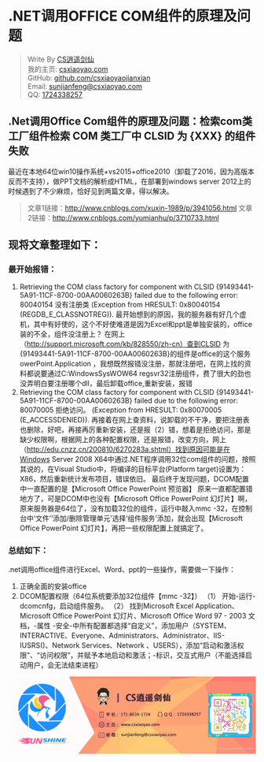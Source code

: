 # .NET调用OFFICE COM组件的原理及问题

> Write By [CS逍遥剑仙](http://home.ustc.edu.cn/~cssjf/)   
> 我的主页: [csxiaoyao.com](https://csxiaoyao.com)   
> GitHub: [github.com/csxiaoyaojianxian](https://github.com/csxiaoyaojianxian)   
> Email: [sunjianfeng@csxiaoyao.com](mailto:sunjianfeng@csxiaoyao.com)  
> QQ: [1724338257](http://wpa.qq.com/msgrd?uin=1724338257&site=qq&menu=yes)

## .Net调用Office Com组件的原理及问题：检索com类工厂组件检索 COM 类工厂中 CLSID 为 {XXX} 的组件失败

最近在本地64位win10操作系统+vs2015+office2010（卸载了2016，因为高版本反而不支持），做PPT文档的解析成HTML，在部署到windows server 2012上的时候遇到了不少麻烦，恰好见到两篇文章，得以解决。
>文章1链接：http://www.cnblogs.com/xuxin-1989/p/3941056.html
文章2链接：http://www.cnblogs.com/yumianhu/p/3710733.html

## 现将文章整理如下：
### 最开始报错：
1. Retrieving the COM class factory for component with CLSID {91493441-5A91-11CF-8700-00AA0060263B} failed due to the following error: 80040154 没有注册类 (Exception from HRESULT: 0x80040154 (REGDB_E_CLASSNOTREG)).
最开始想到的原因，我的服务器有好几个虚机，其中有好使的，这个不好使难道是因为Excel和ppt是单独安装的，office装的不全，组件没注册上？
在网上（http://support.microsoft.com/kb/828550/zh-cn）查到CLSID 为{91493441-5A91-11CF-8700-00AA0060263B}的组件是office的这个服务owerPoint.Application ，我想既然报错没注册，那就注册吧，在网上找的资料都说要通过C:WindowsSysWOW64 regsvr32注册组件，费了很大的劲也没弄明白要注册哪个dll，最后卸载office,重新安装，报错
2. Retrieving the COM class factory for component with CLSID {91493441-5A91-11CF-8700-00AA0060263B} failed due to the following error: 80070005 拒绝访问。 (Exception from HRESULT: 0x80070005 (E_ACCESSDENIED)).
再接着在网上查资料，说卸载的不干净，要把注册表也删除，好吧，再接再厉重新安装，还是报（2）错，想着是拒绝访问，那是缺少权限啊，根据网上的各种配置权限，还是报错，改变方向，网上（http://edu.cnzz.cn/200810/6270283a.shtml）找到原因可能是在Windows Server 2008 X64中通过.NET程序调用32位com组件的问题，按照其说的，在Visual Studio中，将编译的目标平台(Platform target)设置为：X86，然后重新统计发布项目，错误依旧。
最后终于发现问题，DCOM配置中一直配置的是【Microsoft Office PowerPoint 预览器】 原来一直都配置错地方了，可是DCOM中也没有【Microsoft Office PowerPoint 幻灯片】啊，原来服务器是64位了，没有加载32位的组件，运行中敲入mmc -32，在控制台中‘文件’‘添加/删除管理单元’选择‘组件服务’添加，就会出现【Microsoft Office PowerPoint 幻灯片】，再把一些权限配置上就搞定了。

### 总结如下：
.net调用office组件进行Excel、Word、ppt的一些操作，需要做一下操作：
1. 正确全面的安装office
2. DCOM配置权限（64位系统要添加32位组件【mmc -32】）
（1） 开始-运行-dcomcnfg，启动组件服务。
（2） 找到Microsoft Excel Application、Microsoft Office PowerPoint 幻灯片、Microsoft Office Word 97 - 2003 文档，-属性 -安全-中所有配置都选择“自定义”，添加用户（SYSTEM、INTERACTIVE、Everyone、Administrators、Administrator、IIS-IUSRS()、Network Services、Network 、USERS），添加“启动和激活权限”、“访问权限”，并赋予本地启动和激活；-标识，交互式用户（不能选择启动用户，会无法结束进程）

![sign](https://raw.githubusercontent.com/csxiaoyaojianxian/ImageHosting/master/img/sign.jpg)